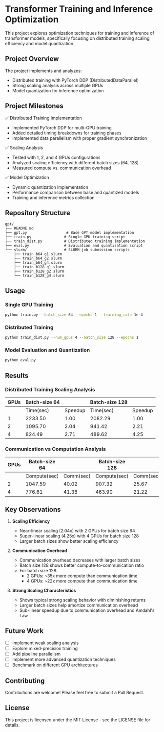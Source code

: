 # Transformer Training and Inference Optimization

This project explores optimization techniques for training and inference of transformer models, specifically focusing on distributed training scaling efficiency and model quantization.

## Project Overview

The project implements and analyzes:
- Distributed training with PyTorch DDP (DistributedDataParallel)
- Strong scaling analysis across multiple GPUs
- Model quantization for inference optimization

## Project Milestones

✅ Distributed Training Implementation
- Implemented PyTorch DDP for multi-GPU training
- Added detailed timing breakdowns for training phases
- Implemented data parallelism with proper gradient synchronization

✅ Scaling Analysis
- Tested with 1, 2, and 4 GPUs configurations
- Analyzed scaling efficiency with different batch sizes (64, 128)
- Measured compute vs. communication overhead

✅ Model Optimization
- Dynamic quantization implementation
- Performance comparison between base and quantized models
- Training and inference metrics collection

## Repository Structure

```
gpt/
├── README.md
├── gpt.py                  # Base GPT model implementation
├── train.py               # Single-GPU training script
├── train_dist.py          # Distributed training implementation
├── eval.py                # Evaluation and quantization script
└── slurm/                 # SLURM job submission scripts
    ├── train_b64_g1.slurm
    ├── train_b64_g2.slurm
    ├── train_b64_g4.slurm
    ├── train_b128_g1.slurm
    ├── train_b128_g2.slurm
    └── train_b128_g4.slurm
```

## Usage

### Single GPU Training
```bash
python train.py --batch_size 64 --epochs 1 --learning_rate 1e-4
```

### Distributed Training
```bash
python train_dist.py --num_gpus 4 --batch_size 128 --epochs 1
```

### Model Evaluation and Quantization
```bash
python eval.py
```

## Results

### Distributed Training Scaling Analysis

| GPUs | Batch-size 64 |         | Batch-size 128 |         |
|------|---------------|---------|----------------|---------|
|      | Time(sec)     | Speedup | Time(sec)      | Speedup |
| 1    | 2233.50       | 1.00    | 2082.29        | 1.00    |
| 2    | 1095.70       | 2.04    | 941.42         | 2.21    |
| 4    | 824.49        | 2.71    | 489.62         | 4.25    |

### Communication vs Computation Analysis

| GPUs | Batch-size 64 |           | Batch-size 128 |           |
|------|---------------|-----------|----------------|-----------|
|      | Compute(sec)  | Comm(sec) | Compute(sec)   | Comm(sec) |
| 2    | 1047.59       | 40.02     | 907.32         | 25.67     |
| 4    | 776.61        | 41.38     | 463.90         | 21.22     |

## Key Observations

1. **Scaling Efficiency**
   - Near-linear scaling (2.04x) with 2 GPUs for batch size 64
   - Super-linear scaling (4.25x) with 4 GPUs for batch size 128
   - Larger batch sizes show better scaling efficiency

2. **Communication Overhead**
   - Communication overhead decreases with larger batch sizes
   - Batch size 128 shows better compute-to-communication ratio
   - For batch size 128:
     - 2 GPUs: ~35x more compute than communication time
     - 4 GPUs: ~22x more compute than communication time

3. **Strong Scaling Characteristics**
   - Shows typical strong scaling behavior with diminishing returns
   - Larger batch sizes help amortize communication overhead
   - Sub-linear speedup due to communication overhead and Amdahl's Law

## Future Work

- [ ] Implement weak scaling analysis
- [ ] Explore mixed-precision training
- [ ] Add pipeline parallelism
- [ ] Implement more advanced quantization techniques
- [ ] Benchmark on different GPU architectures

## Contributing

Contributions are welcome! Please feel free to submit a Pull Request.

## License

This project is licensed under the MIT License - see the LICENSE file for details.
